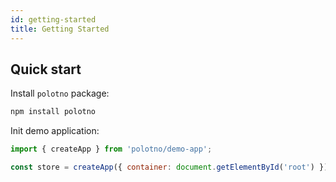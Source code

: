 ```yaml
---
id: getting-started
title: Getting Started
---
```


## Quick start

Install `polotno` package:

```bash
npm install polotno
```

Init demo application:


```js
import { createApp } from 'polotno/demo-app';

const store = createApp({ container: document.getElementById('root') });
```